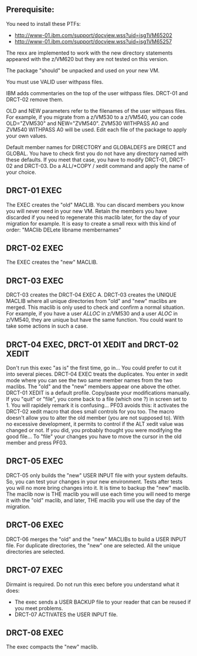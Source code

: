## Prerequisite:
You need to install these PTFs:
- http://www-01.ibm.com/support/docview.wss?uid=isg1VM65202
- http://www-01.ibm.com/support/docview.wss?uid=isg1VM65257

The rexx are implemented to work with the new directory statements appeared
with the z/VM620 but they are not tested on this version.

The package "should" be unpacked and used on your new VM.

You must use VALID user withpass files.

IBM adds commentaries on the top of the user withpass files. DRCT-01 and
DRCT-02 remove them.

OLD and NEW parameters refer to the filenames of the user withpass files.
For example, if you migrate from a z/VM530 to a z/VM540, you can code
OLD="ZVM530" and NEW="ZVM540". ZVM530 WITHPASS A0 and ZVM540 WITHPASS A0 will
be used. Edit each file of the package to apply your own values.

Default member names for DIRECTORY and GLOBALDEFS are DIRECT and GLOBAL. You
have to check first you do not have any directory named with these defaults. If
you meet that case, you have to modify DRCT-01, DRCT-02 and DRCT-03. Do a
ALL/*COPY / xedit command and apply the name of your choice.

## DRCT-01 EXEC
The EXEC creates the "old" MACLIB. You can discard members you know you will
never need in your new VM. Retain the members you have discarded if you need to
regenerate this maclib later, for the day of your migration for example. It is
easy to create a small rexx with this kind of order:
"MAClib DELete libname membernames"

## DRCT-02 EXEC
The EXEC creates the "new" MACLIB.

## DRCT-03 EXEC
DRCT-03 creates the DRCT-04 EXEC A.
DRCT-03 creates the UNIQUE MACLIB where all unique directories from "old" and
"new" maclibs are merged. This maclib is only used to check and confirm a
normal situation. For example, if you have a user $ALLOC$ in z/VM530 and a user
$ALOC$ in z/VM540, they are unique but have the same function. You could want
to take some actions in such a case.

## DRCT-04 EXEC, DRCT-01 XEDIT and DRCT-02 XEDIT
Don't run this exec "as is" the first time, go in... You could prefer to cut it
into several pieces.
DRCT-04 EXEC treats the duplicates. You enter in xedit mode where you can see
the two same member names from the two maclibs. The "old" and the "new" members
appear one above the other. DRCT-01 XEDIT is a default profile. Copy/paste your
modifications manually. If you "quit" or "file", you come back to a file (which
one ?) in screen set to 1. You will rapidely remark it is confusing... PF03
avoids this: it activates the DRCT-02 xedit macro that does small controls for
you too. The macro doesn't allow you to alter the old member (you are not
supposed to). With no excessive development, it permits to control if the ALT
xedit value was changed or not. If you did, you probably thought you were
modifying the good file... To "file" your changes you have to move the cursor
in the old member and press PF03.

## DRCT-05 EXEC
DRCT-05 only builds the "new" USER INPUT file with your system defaults. So,
you can test your changes in your new environment. Tests after tests you will
no more bring changes into it. It is time to backup the "new" maclib.
The maclib now is THE maclib you will use each time you will need to merge it
with the "old" maclib, and later, THE maclib you will use the day of the
migration.

## DRCT-06 EXEC
DRCT-06 merges the "old" and the "new" MACLIBs to build a USER INPUT file.
For duplicate directories, the "new" one are selected. All the unique
directories are selected.

## DRCT-07 EXEC
Dirmaint is required. Do not run this exec before you understand what it does:
   - The exec sends a USER BACKUP file to your reader that can be reused if you
     meet problems.
   - DRCT-07 ACTIVATES the USER INPUT file.

## DRCT-08 EXEC
The exec compacts the "new" maclib.
